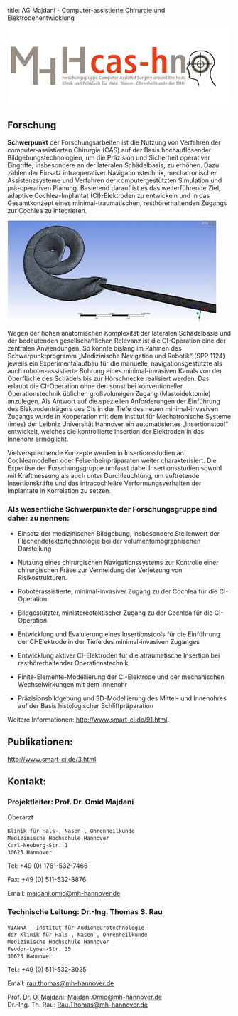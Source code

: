 title: AG Majdani - Computer-assistierte Chirurgie und Elektrodenentwicklung

![cash-logo](majdani/cas-h.png)

## Forschung

**Schwerpunkt** der Forschungsarbeiten ist die Nutzung von Verfahren der computer-assistierten Chirurgie (CAS) auf der Basis hochauflösender Bildgebungstechnologien, um die Präzision und Sicherheit operativer Eingriffe, insbesondere an der lateralen Schädelbasis, zu erhöhen. Dazu zählen der Einsatz intraoperativer Navigationstechnik, mechatronischer Assistenzsysteme und Verfahren der computergestützten Simulation und prä-operativen Planung. Basierend darauf ist es das weiterführende Ziel, adaptive Cochlea-Implantat (CI)-Elektroden zu entwickeln und in das Gesamtkonzept eines minimal-traumatischen, resthörerhaltenden Zugangs zur Cochlea zu integrieren.

![Simulation einer CI Insertion](majdani/rtemagicc_rau_02.jpg)

Wegen der hohen anatomischen Komplexität der lateralen Schädelbasis und der bedeutenden gesellschaftlichen Relevanz ist die CI-Operation eine der zentralen Anwendungen. So konnte bislang im Rahmen des Schwerpunktprogramm „Medizinische Navigation und Robotik“ (SPP 1124) jeweils ein Experimentalaufbau für die manuelle, navigationsgestützte als auch roboter-assistierte Bohrung eines minimal-invasiven Kanals von der Oberfläche des Schädels bis zur Hörschnecke realisiert werden. Das erlaubt die CI-Operation ohne den sonst bei konventioneller Operationstechnik üblichen großvolumigen Zugang (Mastoidektomie) anzulegen. Als Antwort auf die speziellen Anforderungen der Einführung des Elektrodenträgers des CIs in der Tiefe des neuen minimal-invasiven Zugangs wurde in Kooperation mit dem Institut für Mechatronische Systeme (imes) der Leibniz Universität Hannover ein automatisiertes „Insertionstool“ entwickelt, welches die kontrollierte Insertion der Elektroden in das Innenohr ermöglicht.

Vielversprechende Konzepte werden in Insertionsstudien an Cochleamodellen oder Felsenbeinpräparaten weiter charakterisiert. Die Expertise der Forschungsgruppe umfasst dabei Insertionsstudien sowohl mit Kraftmessung als auch unter Durchleuchtung, um auftretende Insertionskräfte und das intracochleäre Verformungsverhalten der Implantate in Korrelation zu setzen.


### Als wesentliche Schwerpunkte der Forschungsgruppe sind daher zu nennen:

-   Einsatz der medizinischen Bildgebung, insbesondere Stellenwert der Flächendetektortechnologie bei der volumentomographischen Darstellung

-   Nutzung eines chirurgischen Navigationssystems zur Kontrolle einer chirurgischen Fräse zur Vermeidung der Verletzung von Risikostrukturen.

-   Roboterassistierte, minimal-invasiver Zugang zu der Cochlea für die CI-Operation

-   Bildgestützter, ministereotaktischer Zugang zu der Cochlea für die CI-Operation

-   Entwicklung und Evaluierung eines Insertionstools für die Einführung der CI-Elektrode in der Tiefe des minimal-invasiven Zuganges


-   Entwicklung aktiver CI-Elektroden für die atraumatische Insertion bei resthörerhaltender Operationstechnik


-   Finite-Elemente-Modellierung der CI-Elektrode und der mechanischen Wechselwirkungen mit dem Innenohr


-   Präzisionsbildgebung und 3D-Modellierung des Mittel- und Innenohres auf der Basis histologischer Schliffpräparation


Weitere Informationen: <http://www.smart-ci.de/91.html>.



## Publikationen:

<http://www.smart-ci.de/3.html>


## Kontakt:

### Projektleiter: Prof. Dr. Omid Majdani

Oberarzt

    Klinik für Hals-, Nasen-, Ohrenheilkunde
    Medizinische Hochschule Hannover
    Carl-Neuberg-Str. 1
    30625 Hannover

Tel: +49 (0) 1761-532-7466

Fax: +49 (0) 511-532-8876

Email: <majdani.omid@mh-hannover.de>

### Technische Leitung: Dr.-Ing. Thomas S. Rau

    VIANNA - Institut für Audioneurotechnologie
    der Klinik für Hals-, Nasen-, Ohrenheilkunde
    Medizinische Hochschule Hannover
    Feodor-Lynen-Str. 35
    30625 Hannover

Tel.: +49 (0) 511-532-3025

Email: <rau.thomas@mh-hannover.de>



Prof. Dr. O. Majdani: <Majdani.Omid@mh-hannover.de>  
Dr.-Ing. Th. Rau: <Rau.Thomas@mh-hannover.de>
